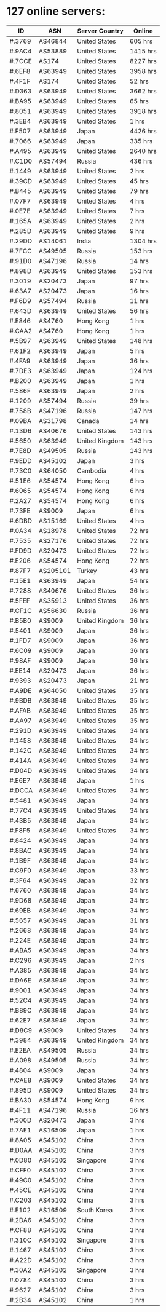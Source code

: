 # 127 online servers:

| ID | ASN | Server Country | Online |
| ------ | ------ | ------ | ------ |
| #.3769 | AS46844 | United States | 605 hrs |
| #.9AC4 | AS53889 | United States | 1415 hrs |
| #.7CCE | AS174 | United States | 8227 hrs |
| #.6EF8 | AS63949 | United States | 3958 hrs |
| #.4F1F | AS174 | United States | 52 hrs |
| #.D363 | AS63949 | United States | 3662 hrs |
| #.BA95 | AS63949 | United States | 65 hrs |
| #.8051 | AS63949 | United States | 3918 hrs |
| #.3EB4 | AS63949 | United States | 1 hrs |
| #.F507 | AS63949 | Japan | 4426 hrs |
| #.7066 | AS63949 | Japan | 335 hrs |
| #.A495 | AS63949 | United States | 2640 hrs |
| #.C1D0 | AS57494 | Russia | 436 hrs |
| #.1449 | AS63949 | United States | 2 hrs |
| #.39CD | AS63949 | United States | 45 hrs |
| #.B445 | AS63949 | United States | 79 hrs |
| #.07F7 | AS63949 | United States | 4 hrs |
| #.0E7E | AS63949 | United States | 7 hrs |
| #.165A | AS63949 | United States | 2 hrs |
| #.285D | AS63949 | United States | 9 hrs |
| #.29DD | AS14061 | India | 1304 hrs |
| #.7FCC | AS49505 | Russia | 153 hrs |
| #.91D0 | AS47196 | Russia | 14 hrs |
| #.898D | AS63949 | United States | 153 hrs |
| #.3019 | AS20473 | Japan | 97 hrs |
| #.63A7 | AS20473 | Japan | 16 hrs |
| #.F6D9 | AS57494 | Russia | 11 hrs |
| #.643D | AS63949 | United States | 56 hrs |
| #.E846 | AS4760 | Hong Kong | 1 hrs |
| #.CAA2 | AS4760 | Hong Kong | 1 hrs |
| #.5B97 | AS63949 | United States | 148 hrs |
| #.61F2 | AS63949 | Japan | 5 hrs |
| #.4FA9 | AS63949 | Japan | 36 hrs |
| #.7DE3 | AS63949 | Japan | 124 hrs |
| #.B200 | AS63949 | Japan | 1 hrs |
| #.586F | AS63949 | Japan | 2 hrs |
| #.1209 | AS57494 | Russia | 39 hrs |
| #.758B | AS47196 | Russia | 147 hrs |
| #.09BA | AS31798 | Canada | 14 hrs |
| #.13D6 | AS40676 | United States | 143 hrs |
| #.5650 | AS63949 | United Kingdom | 143 hrs |
| #.7E8D | AS49505 | Russia | 143 hrs |
| #.9EDD | AS45102 | Japan | 3 hrs |
| #.73C0 | AS64050 | Cambodia | 4 hrs |
| #.51E6 | AS54574 | Hong Kong | 6 hrs |
| #.6065 | AS54574 | Hong Kong | 6 hrs |
| #.2A27 | AS54574 | Hong Kong | 6 hrs |
| #.73FE | AS9009 | Japan | 6 hrs |
| #.6DBD | AS15169 | United States | 4 hrs |
| #.0A34 | AS18978 | United States | 72 hrs |
| #.7535 | AS27176 | United States | 72 hrs |
| #.FD9D | AS20473 | United States | 72 hrs |
| #.E206 | AS54574 | Hong Kong | 72 hrs |
| #.87F7 | AS205101 | Turkey | 43 hrs |
| #.15E1 | AS63949 | Japan | 54 hrs |
| #.7288 | AS40676 | United States | 36 hrs |
| #.5FEF | AS35913 | United States | 36 hrs |
| #.CF1C | AS56630 | Russia | 36 hrs |
| #.B5B0 | AS9009 | United Kingdom | 36 hrs |
| #.5401 | AS9009 | Japan | 36 hrs |
| #.1FD7 | AS9009 | Japan | 36 hrs |
| #.6C09 | AS9009 | Japan | 36 hrs |
| #.98AF | AS9009 | Japan | 36 hrs |
| #.EE14 | AS20473 | Japan | 36 hrs |
| #.9393 | AS20473 | Japan | 21 hrs |
| #.A9DE | AS64050 | United States | 35 hrs |
| #.9BDB | AS63949 | United States | 35 hrs |
| #.AFAB | AS63949 | United States | 35 hrs |
| #.AA97 | AS63949 | United States | 35 hrs |
| #.291D | AS63949 | United States | 34 hrs |
| #.1458 | AS63949 | United States | 34 hrs |
| #.142C | AS63949 | United States | 34 hrs |
| #.414A | AS63949 | United States | 34 hrs |
| #.D04D | AS63949 | United States | 34 hrs |
| #.E6E7 | AS63949 | Japan | 1 hrs |
| #.DCCA | AS63949 | United States | 34 hrs |
| #.5481 | AS63949 | Japan | 34 hrs |
| #.77C4 | AS63949 | United States | 34 hrs |
| #.43B5 | AS63949 | Japan | 34 hrs |
| #.F8F5 | AS63949 | United States | 34 hrs |
| #.8424 | AS63949 | Japan | 34 hrs |
| #.8BAC | AS63949 | Japan | 34 hrs |
| #.1B9F | AS63949 | Japan | 34 hrs |
| #.C9F0 | AS63949 | Japan | 33 hrs |
| #.3F64 | AS63949 | Japan | 32 hrs |
| #.6760 | AS63949 | Japan | 34 hrs |
| #.9D68 | AS63949 | Japan | 34 hrs |
| #.69EB | AS63949 | Japan | 34 hrs |
| #.5657 | AS63949 | Japan | 31 hrs |
| #.2668 | AS63949 | Japan | 34 hrs |
| #.224E | AS63949 | Japan | 34 hrs |
| #.ABA5 | AS63949 | Japan | 34 hrs |
| #.C296 | AS63949 | Japan | 2 hrs |
| #.A385 | AS63949 | Japan | 34 hrs |
| #.DA6E | AS63949 | Japan | 34 hrs |
| #.9001 | AS63949 | Japan | 34 hrs |
| #.52C4 | AS63949 | Japan | 34 hrs |
| #.B89C | AS63949 | Japan | 34 hrs |
| #.62E7 | AS63949 | Japan | 34 hrs |
| #.D8C9 | AS9009 | United States | 34 hrs |
| #.3984 | AS63949 | United Kingdom | 34 hrs |
| #.E2EA | AS49505 | Russia | 34 hrs |
| #.A098 | AS49505 | Russia | 34 hrs |
| #.4804 | AS9009 | Japan | 34 hrs |
| #.CAE8 | AS9009 | United States | 34 hrs |
| #.895D | AS9009 | United States | 34 hrs |
| #.BA30 | AS54574 | Hong Kong | 9 hrs |
| #.4F11 | AS47196 | Russia | 16 hrs |
| #.300D | AS20473 | Japan | 3 hrs |
| #.7AE1 | AS16509 | Japan | 1 hrs |
| #.8A05 | AS45102 | China | 3 hrs |
| #.D0AA | AS45102 | China | 3 hrs |
| #.0D80 | AS45102 | Singapore | 3 hrs |
| #.CFF0 | AS45102 | China | 3 hrs |
| #.49C0 | AS45102 | China | 3 hrs |
| #.45CE | AS45102 | China | 3 hrs |
| #.C203 | AS45102 | China | 3 hrs |
| #.E102 | AS16509 | South Korea | 3 hrs |
| #.2DA6 | AS45102 | China | 3 hrs |
| #.CF88 | AS45102 | China | 3 hrs |
| #.310C | AS45102 | Singapore | 3 hrs |
| #.1467 | AS45102 | China | 3 hrs |
| #.A22D | AS45102 | China | 3 hrs |
| #.30A2 | AS45102 | Singapore | 3 hrs |
| #.0784 | AS45102 | China | 3 hrs |
| #.9627 | AS45102 | China | 3 hrs |
| #.2B34 | AS45102 | China | 1 hrs |

